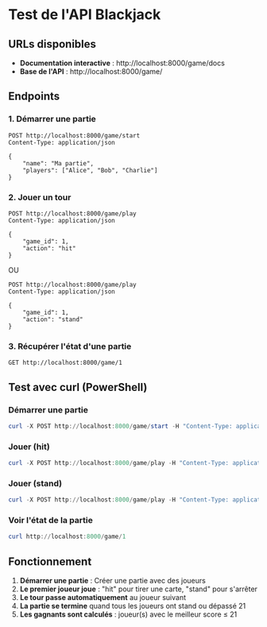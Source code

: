 # Test de l'API Blackjack

## URLs disponibles

- **Documentation interactive** : http://localhost:8000/game/docs
- **Base de l'API** : http://localhost:8000/game/

## Endpoints

### 1. Démarrer une partie
```
POST http://localhost:8000/game/start
Content-Type: application/json

{
    "name": "Ma partie",
    "players": ["Alice", "Bob", "Charlie"]
}
```

### 2. Jouer un tour
```
POST http://localhost:8000/game/play
Content-Type: application/json

{
    "game_id": 1,
    "action": "hit"
}
```

OU

```
POST http://localhost:8000/game/play
Content-Type: application/json

{
    "game_id": 1,
    "action": "stand"
}
```

### 3. Récupérer l'état d'une partie
```
GET http://localhost:8000/game/1
```

## Test avec curl (PowerShell)

### Démarrer une partie
```powershell
curl -X POST http://localhost:8000/game/start -H "Content-Type: application/json" -d '{\"name\":\"Ma partie\",\"players\":[\"Alice\",\"Bob\",\"Charlie\"]}'
```

### Jouer (hit)
```powershell
curl -X POST http://localhost:8000/game/play -H "Content-Type: application/json" -d '{\"game_id\":1,\"action\":\"hit\"}'
```

### Jouer (stand)
```powershell
curl -X POST http://localhost:8000/game/play -H "Content-Type: application/json" -d '{\"game_id\":1,\"action\":\"stand\"}'
```

### Voir l'état de la partie
```powershell
curl http://localhost:8000/game/1
```

## Fonctionnement

1. **Démarrer une partie** : Créer une partie avec des joueurs
2. **Le premier joueur joue** : "hit" pour tirer une carte, "stand" pour s'arrêter
3. **Le tour passe automatiquement** au joueur suivant
4. **La partie se termine** quand tous les joueurs ont stand ou dépassé 21
5. **Les gagnants sont calculés** : joueur(s) avec le meilleur score ≤ 21

